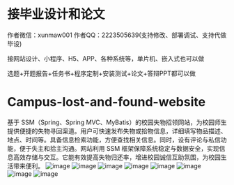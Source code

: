 # 接毕业设计和论文
作者微信：xunmaw001  作者QQ：2223505639(支持修改、部署调试、支持代做毕设)

接网站设计、小程序、H5、APP、各种系统等，单片机、嵌入式也可以做

选题+开题报告+任务书+程序定制+安装测试+论文+答辩PPT都可以做
# Campus-lost-and-found-website
基于 SSM（Spring、Spring MVC、MyBatis）的校园失物招领网站，为校园师生提供便捷的失物寻回渠道。用户可快速发布失物或拾物信息，详细填写物品描述、地点、时间等。具备信息检索功能，方便查找相关信息。同时，设有评论与私信功能，便于失主和拾主沟通。网站利用 SSM 框架保障系统稳定与数据安全，实现信息高效存储与交互。它能有效提高失物归还率，增进校园诚信互助氛围，为校园生活带来便利。 
![image](https://github.com/user-attachments/assets/386027a6-ddfd-44c9-913b-a2b6386a2665)
![image](https://github.com/user-attachments/assets/80325662-ef48-4d5a-919b-a08737cc5731)
![image](https://github.com/user-attachments/assets/bee0f6db-3fd4-4610-8c46-2c94d3745218)
![image](https://github.com/user-attachments/assets/2e0178a8-33ae-4fc8-9efa-b6d8fceedbf7)
![image](https://github.com/user-attachments/assets/6cb67f85-1561-4a12-ad59-4144d4a06be9)
![image](https://github.com/user-attachments/assets/c5195b10-4ff5-4675-ae65-41bf9a3b72d6)
![image](https://github.com/user-attachments/assets/d51304b6-d5d5-4efb-aa4b-46c2b2e866e9)
![image](https://github.com/user-attachments/assets/8552c31d-1933-4c86-bd16-9ec420839fb3)
